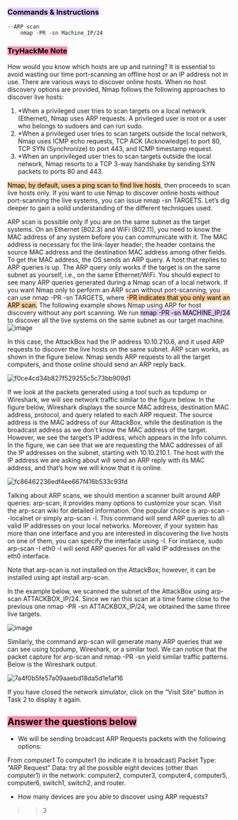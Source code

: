 ### <mark style="background: #D2B3FFA6;">Commands & Instructions</mark>

	--ARP scan
		nmap -PR -sn Machine_IP/24

### <mark style="background: #FF5582A6;">TryHackMe Note
</mark>

How would you know which hosts are up and running? It is essential to avoid wasting our time port-scanning an offline host or an IP address not in use. There are various ways to discover online hosts. When no host discovery options are provided, Nmap follows the following approaches to discover live hosts:

1. *When a privileged user tries to scan targets on a local network (Ethernet), Nmap uses ARP requests. A privileged user is root or a user who belongs to sudoers and can run sudo.
2. *When a privileged user tries to scan targets outside the local network, Nmap uses ICMP echo requests, TCP ACK (Acknowledge) to port 80, TCP SYN (Synchronize) to port 443, and ICMP timestamp request.
3. *When an unprivileged user tries to scan targets outside the local network, Nmap resorts to a TCP 3-way handshake by sending SYN packets to ports 80 and 443.

<mark style="background: #FFB86CA6;">Nmap, by default, uses a ping scan to find live hosts</mark>, then proceeds to scan live hosts only. If you want to use Nmap to discover online hosts without port-scanning the live systems, you can issue nmap -sn TARGETS. Let’s dig deeper to gain a solid understanding of the different techniques used.

ARP scan is possible only if you are on the same subnet as the target systems. On an Ethernet (802.3) and WiFi (802.11), you need to know the MAC address of any system before you can communicate with it. The MAC address is necessary for the link-layer header; the header contains the source MAC address and the destination MAC address among other fields. To get the MAC address, the OS sends an ARP query. A host that replies to ARP queries is up. The ARP query only works if the target is on the same subnet as yourself, i.e., on the same Ethernet/WiFi. You should expect to see many ARP queries generated during a Nmap scan of a local network. If you want Nmap only to perform an ARP scan without port-scanning, you can use nmap -PR -sn TARGETS, where <mark style="background: #FFB86CA6;">-PR indicates that you only want an ARP scan.</mark> The following example shows Nmap using ARP for host discovery without any port scanning. We run <mark style="background: #D2B3FFA6;">nmap -PR -sn MACHINE_IP/24</mark> to discover all the live systems on the same subnet as our target machine.
![image](https://github.com/Taukir1515/Nmap/assets/65533124/8349a605-13e1-4e0b-b140-56ee00b79aca)


In this case, the AttackBox had the IP address 10.10.210.6, and it used ARP requests to discover the live hosts on the same subnet. ARP scan works, as shown in the figure below. Nmap sends ARP requests to all the target computers, and those online should send an ARP reply back.

![f0ce4cd34b827f529255c5c73bb909d1](https://github.com/Taukir1515/Nmap/assets/65533124/52d3f712-33fb-4b37-afb1-7baed524c4ab)


If we look at the packets generated using a tool such as tcpdump or Wireshark, we will see network traffic similar to the figure below. In the figure below, Wireshark displays the source MAC address, destination MAC address, protocol, and query related to each ARP request. The source address is the MAC address of our AttackBox, while the destination is the broadcast address as we don’t know the MAC address of the target. However, we see the target’s IP address, which appears in the Info column. In the figure, we can see that we are requesting the MAC addresses of all the IP addresses on the subnet, starting with 10.10.210.1. The host with the IP address we are asking about will send an ARP reply with its MAC address, and that’s how we will know that it is online.

![fc86462236edf4ee667f416b533c93fd](https://github.com/Taukir1515/Nmap/assets/65533124/3a877bab-4dfa-4c83-9b2e-979863bd806a)


Talking about ARP scans, we should mention a scanner built around ARP queries: arp-scan; it provides many options to customize your scan. Visit the arp-scan wiki for detailed information. One popular choice is arp-scan --localnet or simply arp-scan -l. This command will send ARP queries to all valid IP addresses on your local networks. Moreover, if your system has more than one interface and you are interested in discovering the live hosts on one of them, you can specify the interface using -I. For instance, sudo arp-scan -I eth0 -l will send ARP queries for all valid IP addresses on the eth0 interface.

Note that arp-scan is not installed on the AttackBox; however, it can be installed using apt install arp-scan.

In the example below, we scanned the subnet of the AttackBox using arp-scan ATTACKBOX_IP/24. Since we ran this scan at a time frame close to the previous one nmap -PR -sn ATTACKBOX_IP/24, we obtained the same three live targets.

![image](https://github.com/Taukir1515/Nmap/assets/65533124/ed069821-f131-4666-896d-f0ae7f1a4cdf)


Similarly, the command arp-scan will generate many ARP queries that we can see using tcpdump, Wireshark, or a similar tool. We can notice that the packet capture for arp-scan and nmap -PR -sn yield similar traffic patterns. Below is the Wireshark output.

![7a4f0b5fe57a09aaebd18da5d1e1af16](https://github.com/Taukir1515/Nmap/assets/65533124/2e4bdbef-2a76-4a05-8a25-f5f55ac5159c)



If you have closed the network simulator, click on the “Visit Site” button in Task 2 to display it again.

## <mark style="background: #FF5582A6;">Answer the questions below</mark>

- We will be sending broadcast ARP Requests packets with the following options:

From computer1
To computer1 (to indicate it is broadcast)
Packet Type: “ARP Request”
Data: try all the possible eight devices (other than computer1) in the network: computer2, computer3, computer4, computer5, computer6, switch1, switch2, and router.

- How many devices are you able to discover using ARP requests?
>> 3
